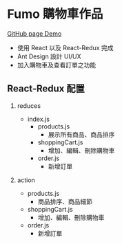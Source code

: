 # Fumo 購物車作品

[GitHub page Demo](https://f9471206.github.io/redux_Fumo/store)
  
* 使用 React 以及 React-Redux 完成
* Ant Design 設計 UI/UX 
* 加入購物車及查看訂單之功能

## React-Redux 配置

1. reduces
   - index.js
     - products.js
       - 展示所有商品、商品排序
     - shoppingCart.js
       - 增加、編輯、刪除購物車
     - order.js
       - 新增訂單

2. action
   - products.js
     - 商品排序、商品細節
   - shoppingCart.js
     - 增加、編輯、刪除購物車
   - order.js
     - 新增訂單
     
